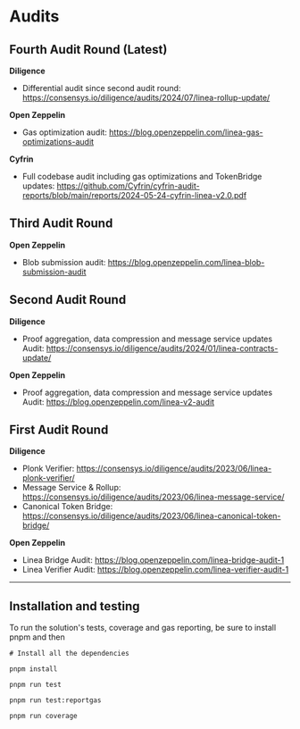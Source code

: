 # Audits
## Fourth Audit Round (Latest)
**Diligence**
- Differential audit since second audit round: https://consensys.io/diligence/audits/2024/07/linea-rollup-update/

**Open Zeppelin**
- Gas optimization audit: https://blog.openzeppelin.com/linea-gas-optimizations-audit

**Cyfrin**
- Full codebase audit including gas optimizations and TokenBridge updates: https://github.com/Cyfrin/cyfrin-audit-reports/blob/main/reports/2024-05-24-cyfrin-linea-v2.0.pdf 

## Third Audit Round
**Open Zeppelin**

- Blob submission audit: https://blog.openzeppelin.com/linea-blob-submission-audit

## Second Audit Round

**Diligence**
- Proof aggregation, data compression and message service updates Audit: https://consensys.io/diligence/audits/2024/01/linea-contracts-update/

**Open Zeppelin**

- Proof aggregation, data compression and message service updates Audit: https://blog.openzeppelin.com/linea-v2-audit

## First Audit Round

**Diligence**

- Plonk Verifier: https://consensys.io/diligence/audits/2023/06/linea-plonk-verifier/
- Message Service & Rollup: https://consensys.io/diligence/audits/2023/06/linea-message-service/
- Canonical Token Bridge: https://consensys.io/diligence/audits/2023/06/linea-canonical-token-bridge/

**Open Zeppelin**

- Linea Bridge Audit: https://blog.openzeppelin.com/linea-bridge-audit-1
- Linea Verifier Audit: https://blog.openzeppelin.com/linea-verifier-audit-1



---

## Installation and testing

To run the solution's tests, coverage and gas reporting, be sure to install pnpm and then
```
# Install all the dependencies

pnpm install

pnpm run test

pnpm run test:reportgas

pnpm run coverage
```